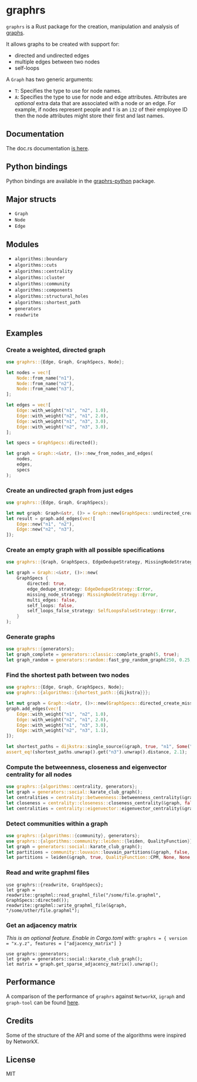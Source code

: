# graphrs

`graphrs` is a Rust package for the creation, manipulation and analysis of [graphs](<https://en.wikipedia.org/wiki/Graph_(discrete_mathematics)>).

It allows graphs to be created with support for:

- directed and undirected edges
- multiple edges between two nodes
- self-loops

A `Graph` has two generic arguments:

- `T`: Specifies the type to use for node names.
- `A`: Specifies the type to use for node and edge attributes. Attributes are _optional_
  extra data that are associated with a node or an edge. For example, if nodes represent
  people and `T` is an `i32` of their employee ID then the node attributes might store
  their first and last names.

## Documentation

The doc.rs documentation [is here](<https://docs.rs/graphrs>).

## Python bindings

Python bindings are available in the [graphrs-python](<https://pypi.org/project/graphrs-python/>) package.

## Major structs

- `Graph`
- `Node`
- `Edge`

## Modules

- `algorithms::boundary`
- `algorithms::cuts`
- `algorithms::centrality`
- `algorithms::cluster`
- `algorithms::community`
- `algorithms::components`
- `algorithms::structural_holes`
- `algorithms::shortest_path`
- `generators`
- `readwrite`

## Examples

### Create a weighted, directed graph

```rust
use graphrs::{Edge, Graph, GraphSpecs, Node};

let nodes = vec![
    Node::from_name("n1"),
    Node::from_name("n2"),
    Node::from_name("n3"),
];

let edges = vec![
    Edge::with_weight("n1", "n2", 1.0),
    Edge::with_weight("n2", "n1", 2.0),
    Edge::with_weight("n1", "n3", 3.0),
    Edge::with_weight("n2", "n3", 3.0),
];

let specs = GraphSpecs::directed();

let graph = Graph::<&str, ()>::new_from_nodes_and_edges(
    nodes,
    edges,
    specs
);
```

### Create an undirected graph from just edges

```rust
use graphrs::{Edge, Graph, GraphSpecs};

let mut graph: Graph<&str, ()> = Graph::new(GraphSpecs::undirected_create_missing());
let result = graph.add_edges(vec![
    Edge::new("n1", "n2"),
    Edge::new("n2", "n3"),
]);
```

### Create an empty graph with all possible specifications

```rust
use graphrs::{Graph, GraphSpecs, EdgeDedupeStrategy, MissingNodeStrategy, SelfLoopsFalseStrategy};

let graph = Graph::<&str, ()>::new(
    GraphSpecs {
        directed: true,
        edge_dedupe_strategy: EdgeDedupeStrategy::Error,
        missing_node_strategy: MissingNodeStrategy::Error,
        multi_edges: false,
        self_loops: false,
        self_loops_false_strategy: SelfLoopsFalseStrategy::Error,
    }
);
```

### Generate graphs

```rust
use graphrs::{generators};
let graph_complete = generators::classic::complete_graph(5, true);
let graph_random = generators::random::fast_gnp_random_graph(250, 0.25, true, None);
```

### Find the shortest path between two nodes

```rust
use graphrs::{Edge, Graph, GraphSpecs, Node};
use graphrs::{algorithms::{shortest_path::{dijkstra}}};

let mut graph = Graph::<&str, ()>::new(GraphSpecs::directed_create_missing());
graph.add_edges(vec![
    Edge::with_weight("n1", "n2", 1.0),
    Edge::with_weight("n2", "n1", 2.0),
    Edge::with_weight("n1", "n3", 3.0),
    Edge::with_weight("n2", "n3", 1.1),
]);

let shortest_paths = dijkstra::single_source(&graph, true, "n1", Some("n3"), None, false, true);
assert_eq!(shortest_paths.unwrap().get("n3").unwrap().distance, 2.1);
```

### Compute the betweenness, closeness and eigenvector centrality for all nodes

```rust
use graphrs::{algorithms::centrality, generators};
let graph = generators::social::karate_club_graph();
let centralities = centrality::betweenness::betweenness_centrality(&graph, false, true);
let closeness = centrality::closeness::closeness_centrality(&graph, false, true);
let centralities = centrality::eigenvector::eigenvector_centrality(&graph, false, None, None);
```

### Detect communities within a graph

```rust
use graphrs::{algorithms::{community}, generators};
use graphrs::{algorithms::community::leiden::{leiden, QualityFunction}};
let graph = generators::social::karate_club_graph();
let partitions = community::louvain::louvain_partitions(&graph, false, None, None, Some(1));
let partitions = leiden(&graph, true, QualityFunction::CPM, None, None, None);
```

### Read and write graphml files

```rust,ignore
use graphrs::{readwrite, GraphSpecs};
let graph = readwrite::graphml::read_graphml_file("/some/file.graphml", GraphSpecs::directed());
readwrite::graphml::write_graphml_file(&graph, "/some/other/file.graphml");
```

### Get an adjacency matrix

*This is an optional feature. Enable in Cargo.toml with:*
`graphrs = { version = "x.y.z", features = ["adjacency_matrix"] }`

```rust,ignore
use graphrs::generators;
let graph = generators::social::karate_club_graph();
let matrix = graph.get_sparse_adjacency_matrix().unwrap();
```

## Performance

A comparison of the performance of `graphrs` against `NetworkX`, `igraph` and `graph-tool` can be found [here](<https://github.com/malcolmvr/graphrs/blob/main/performance.md>).

## Credits

Some of the structure of the API and some of the algorithms were inspired by NetworkX.

## License

MIT
